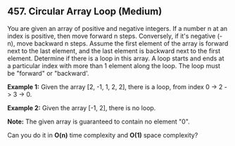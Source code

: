 ## 457. Circular Array Loop (Medium)

<p>You are given an array of positive and negative integers. If a number n at an index is positive, then move forward n steps. Conversely, if it&#39;s negative (-n), move backward n steps. Assume the first element of the array is forward next to the last element, and the last element is backward next to the first element. Determine if there is a loop in this array. A loop starts and ends at a particular index with more than 1 element along the loop. The loop must be &quot;forward&quot; or &quot;backward&#39;.</p>

<p><b>Example 1:</b> Given the array [2, -1, 1, 2, 2], there is a loop, from index 0 -&gt; 2 -&gt; 3 -&gt; 0.</p>

<p><b>Example 2:</b> Given the array [-1, 2], there is no loop.</p>

<p><b>Note:</b> The given array is guaranteed to contain no element &quot;0&quot;.</p>

<p>Can you do it in <b>O(n)</b> time complexity and <b>O(1)</b> space complexity?</p>
